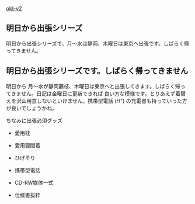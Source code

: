 [old-v2](ig020310-orig.html)

## 明日から出張シリーズ

明日から出張シリーズで、月～水は静岡、木曜日は東京へ出張です。しばらく帰ってきません。

## 明日から出張シリーズです。しばらく帰ってきません

明日から 月～水が静岡藤枝、木曜日は東京へと出張してきます。しばらく帰ってきません。日記は金曜日に更新できれば 良い方な模様です。とりあえず着替えを沢山用意しないといけません。携帯型電話 (H") の充電器も持っていった方が良いでしょうかね。

ちなみに出張必須グッズ
* 愛用枕
  
* 愛用寝間着
  
* ひげそり
  
* 携帯型電話
  
* CD-RW媒体一式
  
* 仕様書抜粋